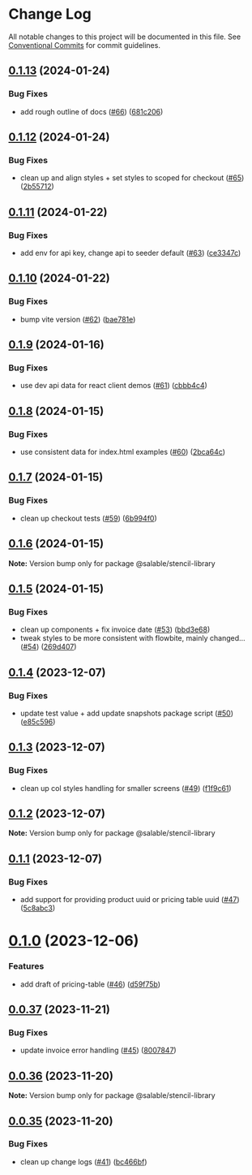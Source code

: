 # Change Log

All notable changes to this project will be documented in this file.
See [Conventional Commits](https://conventionalcommits.org) for commit guidelines.

## [0.1.13](https://github.com/ionic-team/stencil-component-starter/compare/v0.1.12...v0.1.13) (2024-01-24)


### Bug Fixes

* add rough outline of docs ([#66](https://github.com/ionic-team/stencil-component-starter/issues/66)) ([681c206](https://github.com/ionic-team/stencil-component-starter/commit/681c20627f4a2298b0fadd1f575d0a10c47ece13))





## [0.1.12](https://github.com/ionic-team/stencil-component-starter/compare/v0.1.11...v0.1.12) (2024-01-24)


### Bug Fixes

* clean up and align styles + set styles to scoped for checkout ([#65](https://github.com/ionic-team/stencil-component-starter/issues/65)) ([2b55712](https://github.com/ionic-team/stencil-component-starter/commit/2b5571244ab4a262c31f98e1b668899f35c100f7))





## [0.1.11](https://github.com/ionic-team/stencil-component-starter/compare/v0.1.10...v0.1.11) (2024-01-22)


### Bug Fixes

* add env for api key, change api to seeder default ([#63](https://github.com/ionic-team/stencil-component-starter/issues/63)) ([ce3347c](https://github.com/ionic-team/stencil-component-starter/commit/ce3347ccfbf53597ad95a7f11e455e6a1ffc7515))





## [0.1.10](https://github.com/ionic-team/stencil-component-starter/compare/v0.1.9...v0.1.10) (2024-01-22)


### Bug Fixes

* bump vite version ([#62](https://github.com/ionic-team/stencil-component-starter/issues/62)) ([bae781e](https://github.com/ionic-team/stencil-component-starter/commit/bae781e37f0f41fe2d73c0c293865420bdc4c1e1))





## [0.1.9](https://github.com/ionic-team/stencil-component-starter/compare/v0.1.8...v0.1.9) (2024-01-16)


### Bug Fixes

* use dev api data for react client demos ([#61](https://github.com/ionic-team/stencil-component-starter/issues/61)) ([cbbb4c4](https://github.com/ionic-team/stencil-component-starter/commit/cbbb4c42fc5b35a532e3935ab7bd81adc95caa10))





## [0.1.8](https://github.com/ionic-team/stencil-component-starter/compare/v0.1.7...v0.1.8) (2024-01-15)


### Bug Fixes

* use consistent data for index.html examples ([#60](https://github.com/ionic-team/stencil-component-starter/issues/60)) ([2bca64c](https://github.com/ionic-team/stencil-component-starter/commit/2bca64c3c18bd1c19c9f4b8f5072f5723569f0c3))





## [0.1.7](https://github.com/ionic-team/stencil-component-starter/compare/v0.1.6...v0.1.7) (2024-01-15)


### Bug Fixes

* clean up checkout tests ([#59](https://github.com/ionic-team/stencil-component-starter/issues/59)) ([6b994f0](https://github.com/ionic-team/stencil-component-starter/commit/6b994f095f1152818188276ae4fad5d5bcf02c20))





## [0.1.6](https://github.com/ionic-team/stencil-component-starter/compare/v0.1.5...v0.1.6) (2024-01-15)

**Note:** Version bump only for package @salable/stencil-library





## [0.1.5](https://github.com/ionic-team/stencil-component-starter/compare/v0.1.4...v0.1.5) (2024-01-15)


### Bug Fixes

* clean up components + fix invoice date ([#53](https://github.com/ionic-team/stencil-component-starter/issues/53)) ([bbd3e68](https://github.com/ionic-team/stencil-component-starter/commit/bbd3e68e8ec6727819e0c4e9301aa9a63ec7c4db))
* tweak styles to be more consistent with flowbite, mainly changed… ([#54](https://github.com/ionic-team/stencil-component-starter/issues/54)) ([269d407](https://github.com/ionic-team/stencil-component-starter/commit/269d40783554af14cdde75ced06339ed1c2aaa2a))





## [0.1.4](https://github.com/ionic-team/stencil-component-starter/compare/v0.1.3...v0.1.4) (2023-12-07)


### Bug Fixes

* update test value + add update snapshots package script ([#50](https://github.com/ionic-team/stencil-component-starter/issues/50)) ([e85c596](https://github.com/ionic-team/stencil-component-starter/commit/e85c596806dc12f91048c5627ca5ff30bc9f3ff3))





## [0.1.3](https://github.com/ionic-team/stencil-component-starter/compare/v0.1.2...v0.1.3) (2023-12-07)


### Bug Fixes

* clean up col styles handling for smaller screens ([#49](https://github.com/ionic-team/stencil-component-starter/issues/49)) ([f1f9c61](https://github.com/ionic-team/stencil-component-starter/commit/f1f9c61bf6dc85702fb406025db0804c69b49718))





## [0.1.2](https://github.com/ionic-team/stencil-component-starter/compare/v0.1.1...v0.1.2) (2023-12-07)

**Note:** Version bump only for package @salable/stencil-library





## [0.1.1](https://github.com/ionic-team/stencil-component-starter/compare/v0.1.0...v0.1.1) (2023-12-07)


### Bug Fixes

* add support for providing product uuid or pricing table uuid ([#47](https://github.com/ionic-team/stencil-component-starter/issues/47)) ([5c8abc3](https://github.com/ionic-team/stencil-component-starter/commit/5c8abc37444a9b87a8ad9cdc41b8038721551600))





# [0.1.0](https://github.com/ionic-team/stencil-component-starter/compare/v0.0.37...v0.1.0) (2023-12-06)


### Features

* add draft of pricing-table ([#46](https://github.com/ionic-team/stencil-component-starter/issues/46)) ([d59f75b](https://github.com/ionic-team/stencil-component-starter/commit/d59f75baeb1c30aba46a77bd43278dfc74a8f78a))





## [0.0.37](https://github.com/ionic-team/stencil-component-starter/compare/v0.0.36...v0.0.37) (2023-11-21)


### Bug Fixes

* update invoice error handling ([#45](https://github.com/ionic-team/stencil-component-starter/issues/45)) ([8007847](https://github.com/ionic-team/stencil-component-starter/commit/8007847a5e121d77d0dda2ee5bbf96e66903ed05))





## [0.0.36](https://github.com/ionic-team/stencil-component-starter/compare/v0.0.35...v0.0.36) (2023-11-20)

**Note:** Version bump only for package @salable/stencil-library





## [0.0.35](https://github.com/ionic-team/stencil-component-starter/compare/v0.0.34...v0.0.35) (2023-11-20)


### Bug Fixes

* clean up change logs ([#41](https://github.com/ionic-team/stencil-component-starter/issues/41)) ([bc466bf](https://github.com/ionic-team/stencil-component-starter/commit/bc466bf78b34629681c787e33c60eaedba7d27ee))
